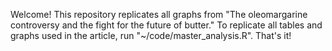 Welcome! This repository replicates all graphs from "The oleomargarine controversy and the fight for the future of butter." To replicate all tables and graphs used in the article, run "~/code/master_analysis.R". That's it!
